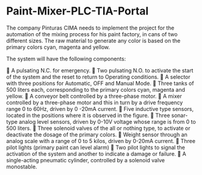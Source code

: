 # Paint-Mixer-PLC-TIA-Portal
The company Pinturas CIMA needs to implement the project for the automation of the
mixing process for his paint factory, in cans of two different sizes.
The raw material to generate any color is based on the primary colors cyan,
magenta and yellow.

The system will have the following components:

 A pulsating N.C. for emergency.
 Two pulsating N.O. to activate the start of the system and the reset to return to
Operating conditions.
 A selector with three positions for Automatic, OFF and Manual Mode.
 Three tanks of 500 liters each, corresponding to the primary colors
cyan, magenta and yellow.
 A conveyor belt controlled by a three-phase motor.
 A mixer controlled by a three-phase motor and this in turn by a drive
frequency range 0 to 60Hz, driven by 0 -20mA current.
 Five inductive type sensors, located in the positions where it is observed
in the figure.
 Three sonar-type analog level sensors, driven by 0-10V voltage
whose range is from 0 to 500 liters.
 Three solenoid valves of the all or nothing type, to activate or deactivate the dosage
of the primary colors.
 Weight sensor through an analog scale with a range of 0 to 5 kilos,
driven by 0-20mA current.
 Three pilot lights (primary paint can level alarm)
 Two pilot lights to signal the activation of the system and another to indicate a
damage or failure.
 A single-acting pneumatic cylinder, controlled by a solenoid valve
monostable.
